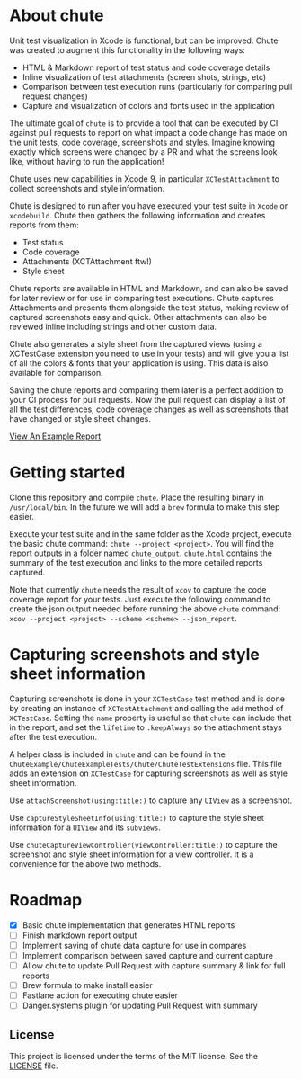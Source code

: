 # About chute

Unit test visualization in Xcode is functional, but can be improved. Chute was created to augment this functionality in the following ways:

- HTML & Markdown report of test status and code coverage details
- Inline visualization of test attachments (screen shots, strings, etc)
- Comparison between test execution runs (particularly for comparing pull request changes)
- Capture and visualization of colors and fonts used in the application

The ultimate goal of `chute` is to provide a tool that can be executed by CI against pull requests to report on what impact a code change has made on the unit tests, code coverage, screenshots and styles. Imagine knowing exactly which screens were changed by a PR and what the screens look like, without having to run the application!

Chute uses new capabilities in Xcode 9, in particular `XCTestAttachment` to collect screenshots and style information.

Chute is designed to run after you have executed your test suite in `Xcode` or `xcodebuild`. Chute then gathers the following information and creates reports from them:

- Test status
- Code coverage
- Attachments (XCTAttachment ftw!)
- Style sheet

Chute reports are available in HTML and Markdown, and can also be saved for later review or for use in comparing test executions. Chute captures Attachments and presents them alongside the test status, making review of captured screenshots easy and quick. Other attachments can also be reviewed inline including strings and other custom data.

Chute also generates a style sheet from the captured views (using a XCTestCase extension you need to use in your tests) and will give you a list of all the colors & fonts that your application is using. This data is also available for comparison.

Saving the chute reports and comparing them later is a perfect addition to your CI process for pull requests. Now the pull request can display a list of all the test differences, code coverage changes as well as screenshots that have changed or style sheet changes.

[View An Example Report](http://davidahouse.com/chute/sample_report/chute.html)

# Getting started

Clone this repository and compile `chute`. Place the resulting binary in `/usr/local/bin`. In the future we will add a `brew` formula to make this step easier.

Execute your test suite and in the same folder as the Xcode project, execute the basic chute command: `chute --project <project>`. You will find the report outputs in a folder named `chute_output`. `chute.html` contains the summary of the test execution and links to the more detailed reports captured.

Note that currently `chute` needs the result of `xcov` to capture the code coverage report for your tests. Just execute the following command to create the json output needed before running the above `chute` command: `xcov --project <project> --scheme <scheme> --json_report`.

# Capturing screenshots and style sheet information

Capturing screenshots is done in your `XCTestCase` test method and is done by creating an instance of `XCTestAttachment` and calling the `add` method of `XCTestCase`. Setting the `name` property is useful so that `chute` can include that in the report, and set the `lifetime` to `.keepAlways` so the attachment stays after the test execution.

A helper class is included in `chute` and can be found in the `ChuteExample/ChuteExampleTests/Chute/ChuteTestExtensions` file. This file adds an extension on `XCTestCase` for capturing screenshots as well as style sheet information.

Use `attachScreenshot(using:title:)` to capture any `UIView` as a screenshot.

Use `captureStyleSheetInfo(using:title:)` to capture the style sheet information for a `UIView` and its `subviews`.

Use `chuteCaptureViewController(viewController:title:)` to capture the screenshot and style sheet information for a view controller. It is a convenience for the above two methods.

# Roadmap

- [X] Basic chute implementation that generates HTML reports
- [ ] Finish markdown report output
- [ ] Implement saving of chute data capture for use in compares
- [ ] Implement comparison between saved capture and current capture
- [ ] Allow chute to update Pull Request with capture summary & link for full reports
- [ ] Brew formula to make install easier
- [ ] Fastlane action for executing chute easier
- [ ] Danger.systems plugin for updating Pull Request with summary

## License

This project is licensed under the terms of the MIT license. See the [LICENSE](LICENSE) file.
